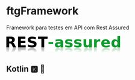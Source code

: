 # ftgFramework
Framework para testes em API com Rest Assured


![REST Assured](rest-assured-logo-green.png)

 ## Kotlin 🅺 🐘
